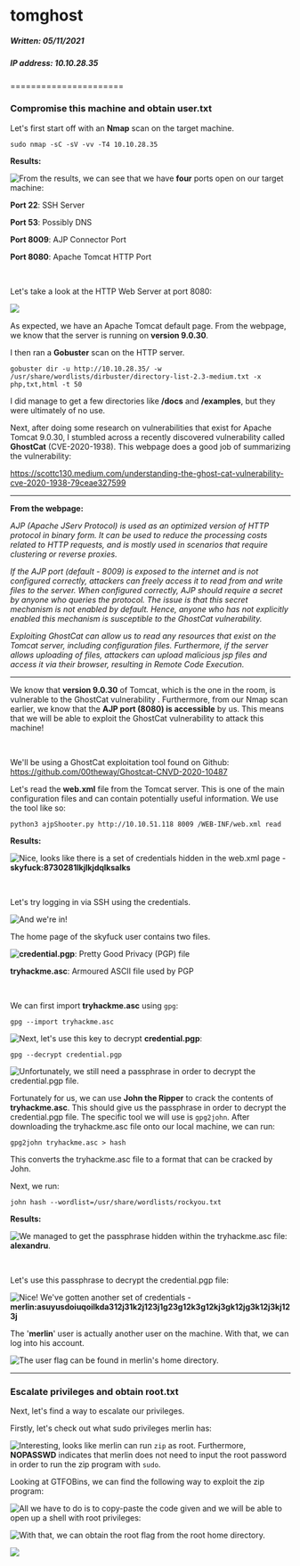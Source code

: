 # tomghost

##### Written: 05/11/2021

##### IP address: 10.10.28.35

======================

### Compromise this machine and obtain user.txt

Let's first start off with an **Nmap** scan on the target machine.

```
sudo nmap -sC -sV -vv -T4 10.10.28.35
```

**Results:**

<img style="float: left;" src="screenshots/screenshot1.png">

From the results, we can see that we have **four** ports open on our target machine:

**Port 22**: SSH Server

**Port 53**: Possibly DNS

**Port 8009**: AJP Connector Port

**Port 8080**: Apache Tomcat HTTP Port

<br>

Let's take a look at the HTTP Web Server at port 8080:

<img style="float: left;" src="screenshots/screenshot2.png">

<br>

As expected, we have an Apache Tomcat default page. From the webpage, we know that the server is running on **version 9.0.30**.

I then ran a **Gobuster** scan on the HTTP server.

```
gobuster dir -u http://10.10.28.35/ -w /usr/share/wordlists/dirbuster/directory-list-2.3-medium.txt -x php,txt,html -t 50
```

I did manage to get a few directories like **/docs** and **/examples**, but they were ultimately of no use.

Next, after doing some research on vulnerabilities that exist for Apache Tomcat 9.0.30, I stumbled across a recently discovered vulnerability called **GhostCat** (CVE-2020-1938). This webpage does a good job of summarizing the vulnerability:

https://scottc130.medium.com/understanding-the-ghost-cat-vulnerability-cve-2020-1938-79ceae327599

---

**From the webpage:** 

*AJP (Apache JServ Protocol) is used as an optimized version of HTTP protocol in binary form. It can be used to reduce the processing costs related to HTTP requests, and is mostly used in scenarios that require clustering or reverse proxies.*

*If the AJP port (default - 8009) is exposed to the internet and is not configured correctly, attackers can freely access it to read from and write files to the server. When configured correctly, AJP should require a secret by anyone who queries the protocol. The issue is that this secret mechanism is not enabled by default. Hence, anyone who has not explicitly enabled this mechanism is susceptible to the GhostCat vulnerability.* 

*Exploiting GhostCat can allow us to read any resources that exist on the Tomcat server, including configuration files. Furthermore, if the server allows uploading of files, attackers can upload malicious jsp files and access it via their browser, resulting in Remote Code Execution.*

---

We know that **version 9.0.30** of Tomcat, which is the one in the room, is vulnerable to the GhostCat vulnerability . Furthermore, from our Nmap scan earlier, we know that the **AJP port (8080) is accessible** by us. This means that we will be able to exploit the GhostCat vulnerability to attack this machine!

<br>

We'll be using a GhostCat exploitation tool found on Github: https://github.com/00theway/Ghostcat-CNVD-2020-10487

Let's read the **web.xml** file from the Tomcat server. This is one of the main configuration files and can contain potentially useful information. We use the tool like so:

```
python3 ajpShooter.py http://10.10.51.118 8009 /WEB-INF/web.xml read
```

**Results:**

<img style="float: left;" src="screenshots/screenshot3.png">

Nice, looks like there is a set of credentials hidden in the web.xml page - **skyfuck:8730281lkjlkjdqlksalks**

<br>

Let's try logging in via SSH using the credentials.

<img style="float: left;" src="screenshots/screenshot4.png">

And we're in!

The home page of the skyfuck user contains two files.

<img style="float: left;" src="screenshots/screenshot5.png">

**credential.pgp**: Pretty Good Privacy (PGP) file

**tryhackme.asc**: Armoured ASCII file used by PGP

<br>

We can first import **tryhackme.asc** using `gpg`:

```
gpg --import tryhackme.asc
```

<img style="float: left;" src="screenshots/screenshot6.png">

Next, let's use this key to decrypt **credential.pgp**:

```
gpg --decrypt credential.pgp
```

<img style="float: left;" src="screenshots/screenshot7.png">

Unfortunately, we still need a passphrase in order to decrypt the credential.pgp file.

Fortunately for us, we can use **John the Ripper** to crack the contents of **tryhackme.asc**. This should give us the passphrase in order to decrypt the credential.pgp file. The specific tool we will use is `gpg2john`. After downloading the tryhackme.asc file onto our local machine, we can run:

```
gpg2john tryhackme.asc > hash
```

This converts the tryhackme.asc file to a format that can be cracked by John.

Next, we run:

```
john hash --wordlist=/usr/share/wordlists/rockyou.txt
```

**Results:**

<img style="float: left;" src="screenshots/screenshot8.png">

We managed to get the passphrase hidden within the tryhackme.asc file: **alexandru**.

<br>

Let's use this passphrase to decrypt the credential.pgp file:

<img style="float: left;" src="screenshots/screenshot9.png">

Nice! We've gotten another set of credentials - **merlin:asuyusdoiuqoilkda312j31k2j123j1g23g12k3g12kj3gk12jg3k12j3kj123j**

The '**merlin**' user is actually another user on the machine. With that, we can log into his account.

<img style="float: left;" src="screenshots/screenshot10.png">

The user flag can be found in merlin's home directory.

---

### Escalate privileges and obtain root.txt

Next, let's find a way to escalate our privileges.

Firstly, let's check out what sudo privileges merlin has:

<img style="float: left;" src="screenshots/screenshot11.png">

Interesting, looks like merlin can run `zip` as root. Furthermore, **NOPASSWD** indicates that merlin does not need to input the root password in order to run the zip program with `sudo`.

Looking at GTFOBins, we can find the following way to exploit the zip program:

<img style="float: left;" src="screenshots/screenshot12.png">

All we have to do is to copy-paste the code given and we will be able to open up a shell with root privileges:

<img style="float: left;" src="screenshots/screenshot13.png">

With that, we can obtain the root flag from the root home directory.

<img style="float: left;" src="screenshots/screenshot14.png">
